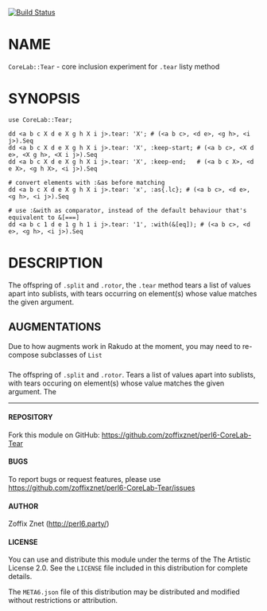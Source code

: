 [![Build Status](https://travis-ci.org/zoffixznet/perl6-CoreLab-Tear.svg)](https://travis-ci.org/zoffixznet/perl6-CoreLab-Tear)

# NAME

`CoreLab::Tear` - core inclusion experiment for `.tear` listy method

# SYNOPSIS


```perl6
use CoreLab::Tear;

dd <a b c X d e X g h X i j>.tear: 'X'; # (<a b c>, <d e>, <g h>, <i j>).Seq
dd <a b c X d e X g h X i j>.tear: 'X', :keep-start; # (<a b c>, <X d e>, <X g h>, <X i j>).Seq
dd <a b c X d e X g h X i j>.tear: 'X', :keep-end;   # (<a b c X>, <d e X>, <g h X>, <i j>).Seq

# convert elements with :&as before matching
dd <a b c X d e X g h X i j>.tear: 'x', :as{.lc}; # (<a b c>, <d e>, <g h>, <i j>).Seq

# use :&with as comparator, instead of the default behaviour that's equivalent to &[===]
dd <a b c 1 d e 1 g h 1 i j>.tear: '1', :with(&[eq]); # (<a b c>, <d e>, <g h>, <i j>).Seq
```

# DESCRIPTION

The offspring of `.split` and `.rotor`, the `.tear` method tears a list of values apart into
sublists, with tears occurring on element(s) whose value matches the given argument.

## AUGMENTATIONS

Due to how augments work in Rakudo at the moment, you may need to re-compose subclasses of `List`

###

The offspring of `.split` and `.rotor`. Tears a list of values apart into sublists, with tears
occuring on element(s) whose value matches the given argument. The

----

#### REPOSITORY

Fork this module on GitHub:
https://github.com/zoffixznet/perl6-CoreLab-Tear

#### BUGS

To report bugs or request features, please use
https://github.com/zoffixznet/perl6-CoreLab-Tear/issues

#### AUTHOR

Zoffix Znet (http://perl6.party/)

#### LICENSE

You can use and distribute this module under the terms of the
The Artistic License 2.0. See the `LICENSE` file included in this
distribution for complete details.

The `META6.json` file of this distribution may be distributed and modified
without restrictions or attribution.
